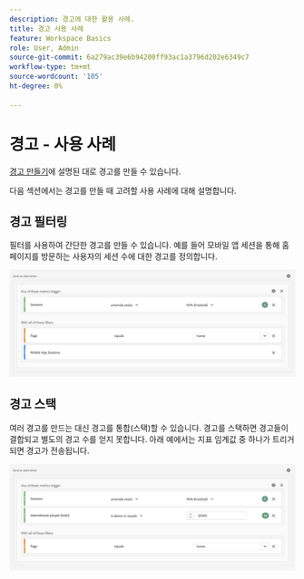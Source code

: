 ```yaml
---
description: 경고에 대한 활용 사례.
title: 경고 사용 사례
feature: Workspace Basics
role: User, Admin
source-git-commit: 6a279ac39e6b94200ff93ac1a3796d202e6349c7
workflow-type: tm+mt
source-wordcount: '105'
ht-degree: 0%

---
```


# 경고 - 사용 사례

[경고 만들기](/help/components/c-intelligent-alerts/alert-builder.md)에 설명된 대로 경고를 만들 수 있습니다.

다음 섹션에서는 경고를 만들 때 고려할 사용 사례에 대해 설명합니다.

## 경고 필터링

필터를 사용하여 간단한 경고를 만들 수 있습니다. 예를 들어 모바일 앱 세션을 통해 홈 페이지를 방문하는 사용자의 세션 수에 대한 경고를 정의합니다.

<!-- 

Update screenshots for better readability.

 -->

![](assets/alerts-example1.png)



## 경고 스택

여러 경고를 만드는 대신 경고를 통합(스택)할 수 있습니다. 경고를 스택하면 경고들이 결합되고 별도의 경고 수를 얻지 못합니다. 아래 예에서는 지표 임계값 중 하나가 트리거되면 경고가 전송됩니다.

![](assets/alerts-example2.png)
